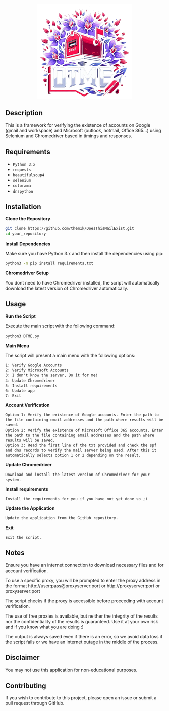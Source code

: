 <p align="center">
  <img src="https://raw.githubusercontent.com/them1k/assets/main/logo_dtme.png" alt="dtme"/>
</p>

## Description

This is a framework for verifying the existence of accounts on Google (gmail and workspace) and Microsoft (outlook, hotmail, Office 365...) using Selenium and Chromedriver based in timings and responses.

## Requirements

- `Python 3.x`
- `requests`
- `beautifulsoup4`
- `selenium`
- `colorama`
- `dnspython`

## Installation

**Clone the Repository**

   ```bash
   git clone https://github.com/them1k/DoesThisMailExist.git
   cd your_repository
   ```

**Install Dependencies**

Make sure you have Python 3.x and then install the dependencies using pip:

   ```bash
   python3 -m pip install requirements.txt
   ```

**Chromedriver Setup**

You dont need to have Chromedriver installed, the script will automatically download the latest version of Chromedriver automatically.

## Usage

**Run the Script**

Execute the main script with the following command:

   ```bash
   python3 DTME.py
   ```

**Main Menu**

The script will present a main menu with the following options:

    1: Verify Google Accounts
    2: Verify Microsoft Accounts
    3: I don't know the server, Do it for me!
    4: Update Chromedriver
    5: Install requirements
    6: Update app
    7: Exit

**Account Verification**

    Option 1: Verify the existence of Google accounts. Enter the path to the file containing email addresses and the path where results will be saved.
    Option 2: Verify the existence of Microsoft Office 365 accounts. Enter the path to the file containing email addresses and the path where results will be saved.
    Option 3: Read the first line of the txt provided and check the spf and dns records to verify the mail server being used. After this it automatically selects option 1 or 2 depending on the result.
    
**Update Chromedriver**

    Download and install the latest version of Chromedriver for your system.

**Install requirements**

    Install the requirements for you if you have not yet done so ;)

**Update the Application**

    Update the application from the GitHub repository.

**Exit**

    Exit the script.

## Notes

Ensure you have an internet connection to download necessary files and for account verification.

To use a specific proxy, you will be prompted to enter the proxy address in the format http://user:pass@proxyserver:port or http://proxyserver:port or proxyserver:port

The script checks if the proxy is accessible before proceeding with account verification.

The use of free proxies is available, but neither the integrity of the results nor the confidentiality of the results is guaranteed. Use it at your own risk and if you know what you are doing :)

The output is always saved even if there is an error, so we avoid data loss if the script fails or we have an internet outage in the middle of the process.

## Disclaimer

You may not use this application for non-educational purposes.

## Contributing

If you wish to contribute to this project, please open an issue or submit a pull request through GitHub.
